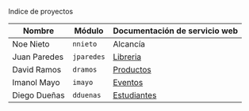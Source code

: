 Indice de proyectos

| Nombre | Módulo | Documentación de servicio web                        |
| ----------- | -------------- | ---
| Noe Nieto   | `nnieto`  | Alcancía |
| Juan Paredes   | `jparedes`  | [Libreria](jparedes.md) |
| David Ramos   | `dramos`  | [Productos](dramos.md) |
| Imanol Mayo   | `imayo`  | [Eventos](imayo.md)|
| Diego Dueñas   | `dduenas`  | [Estudiantes](dduenas.md) |
